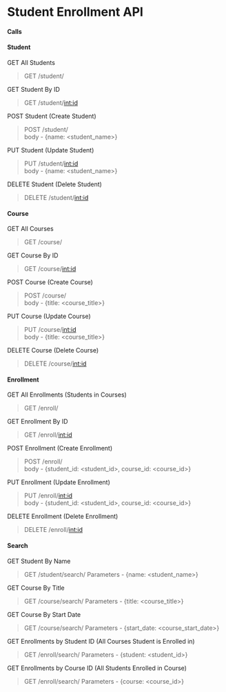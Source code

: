 # Student Enrollment API

#### Calls

#### Student
GET All Students
>    GET /student/

GET Student By ID
>    GET /student/<int:id>

POST Student (Create Student)
> POST /student/\
> body - {name: <student_name>}

PUT Student (Update Student)
> PUT /student/<int:id>\
> body - {name: <student_name>}

DELETE Student (Delete Student)
> DELETE /student/<int:id>


#### Course
GET All Courses
>    GET /course/

GET Course By ID
>    GET /course/<int:id>

POST Course (Create Course)
> POST /course/\
> body - {title: <course_title>}

PUT Course (Update Course)
> PUT /course/<int:id>\
> body - {title: <course_title>}

DELETE Course (Delete Course)
> DELETE /course/<int:id>


#### Enrollment
GET All Enrollments (Students in Courses)
>    GET /enroll/

GET Enrollment By ID
>    GET /enroll/<int:id>

POST Enrollment (Create Enrollment)
> POST /enroll/\
> body - {student_id: <student_id>, course_id: <course_id>}

PUT Enrollment (Update Enrollment)
> PUT /enroll/<int:id>\
> body - {student_id: <student_id>, course_id: <course_id>}

DELETE Enrollment (Delete Enrollment)
> DELETE /enroll/<int:id>

#### Search
GET Student By Name
>   GET /student/search/
>   Parameters - {name: <student_name>}

GET Course By Title
>   GET /course/search/
>   Parameters - {title: <course_title>}

GET Course By Start Date
>   GET /course/search/
>   Parameters - {start_date: <course_start_date>}

GET Enrollments by Student ID (All Courses Student is Enrolled in)
>   GET /enroll/search/
>   Parameters - {student: <student_id>}

GET Enrollments by Course ID (All Students Enrolled in Course)
>   GET /enroll/search/
>   Parameters - {course: <course_id>}